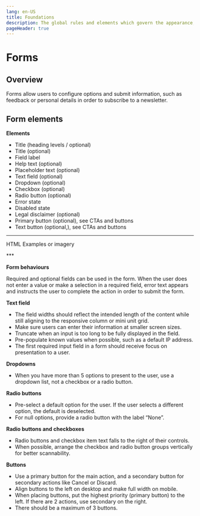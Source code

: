 ```yaml
---
lang: en-US
title: Foundations
description: The global rules and elements which govern the appearance, structure and behaviour of components.
pageHeader: true
---
```


# Forms

## Overview

Forms allow users to configure options and submit information, such as feedback or personal details in order to subscribe to a newsletter.

## Form elements

**Elements**
* Title (heading levels / optional)
* Title (optional)
* Field label
* Help text (optional)
* Placeholder text (optional)
* Text field (optional)
* Dropdown (optional)
* Checkbox (optional)
* Radio button (optional)
* Error state
* Disabled state
* Legal disclaimer (optional)
* Primary button (optional), see CTAs and buttons
* Text button (optional,), see CTAs and buttons

***
HTML Examples or imagery

<div class="doi-content">
    <DoiFormComponents />
</div>
***

**Form behaviours**

Required and optional fields can be used in the form. When the user does not enter a value or make a selection in a required field, error text appears and instructs the user to complete the action in order to submit the form.

**Text field**

* The field widths should reflect the intended length of the content while still aligning to the responsive column or mini unit grid.
* Make sure users can enter their information at smaller screen sizes.
* Truncate when an input is too long to be fully displayed in the field.
* Pre-populate known values when possible, such as a default IP address.
* The first required input field in a form should receive focus on presentation to a user.

**Dropdowns**

* When you have more than 5 options to present to the user, use a dropdown list, not a checkbox or a radio button.

**Radio buttons**

* Pre-select a default option for the user. If the user selects a different option, the default is deselected.
* For null options, provide a radio button with the label “None”.

**Radio buttons and checkboxes**

* Radio buttons and checkbox item text falls to the right of their controls.
* When possible, arrange the checkbox and radio button groups vertically for better scannability.

**Buttons**

* Use a primary button for the main action, and a secondary button for secondary actions like Cancel or Discard.
* Align buttons to the left on desktop and make full width on mobile.
* When placing buttons, put the highest priority (primary button) to the left. If there are 2 actions, use secondary on the right.
* There should be a maximum of 3 buttons.